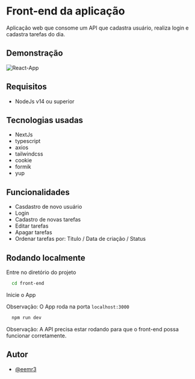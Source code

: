 # Front-end da aplicação

Aplicação web que consome um API que cadastra usuário, realiza login e cadastra tarefas do dia.

## Demonstração

![React-App](https://user-images.githubusercontent.com/42968718/253021876-2cd0e92c-8ff6-434a-a8e9-e0343a18116d.png)

## Requisitos

- NodeJs v14 ou superior

## Tecnologias usadas

- NextJs
- typescript
- axios
- tailwindcss
- cookie
- formik
- yup

## Funcionalidades

- Casdastro de novo usuário
- Login
- Cadastro de novas tarefas
- Editar tarefas
- Apagar tarefas
- Ordenar tarefas por: Titulo / Data de criação / Status

## Rodando localmente

Entre no diretório do projeto

```bash
  cd front-end
```

Inicie o App

Observação: O App roda na porta `localhost:3000`

```bash
  npm run dev
```

Observação: A API precisa estar rodando para que o front-end possa funcionar corretamente.

## Autor

- [@eemr3](https://www.github.com/eemr3)
